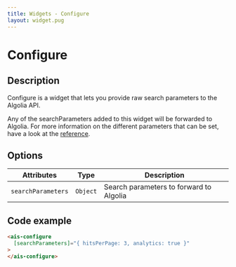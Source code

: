 ```yaml
---
title: Widgets - Configure
layout: widget.pug
---
```


# Configure

## Description

Configure is a widget that lets you provide raw search parameters to the Algolia API.

Any of the searchParameters added to this widget will be forwarded to Algolia. For more information on the different parameters that can be set, have a look at the [reference](https://www.algolia.com/doc/api-client/javascript/search#search-parameters).

## Options

| Attributes           | Type       | Description
| -                    | -          | -
| `searchParameters`   | `Object`   | Search parameters to forward to Algolia

## Code example

```html
<ais-configure
  [searchParameters]="{ hitsPerPage: 3, analytics: true }"
>
</ais-configure>
```
